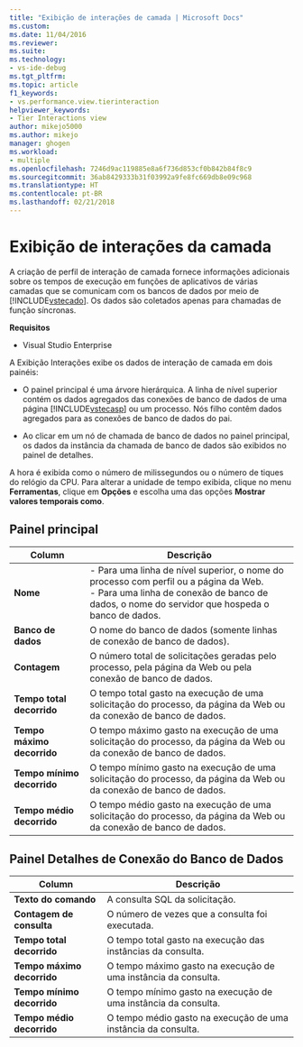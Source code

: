 ```yaml
---
title: "Exibição de interações de camada | Microsoft Docs"
ms.custom: 
ms.date: 11/04/2016
ms.reviewer: 
ms.suite: 
ms.technology:
- vs-ide-debug
ms.tgt_pltfrm: 
ms.topic: article
f1_keywords:
- vs.performance.view.tierinteraction
helpviewer_keywords:
- Tier Interactions view
author: mikejo5000
ms.author: mikejo
manager: ghogen
ms.workload:
- multiple
ms.openlocfilehash: 7246d9ac119885e8a6f736d853cf0b842b84f8c9
ms.sourcegitcommit: 36ab8429333b31f03992a9fe8fc669db8e09c968
ms.translationtype: HT
ms.contentlocale: pt-BR
ms.lasthandoff: 02/21/2018
---
```

# <a name="tier-interactions-view"></a>Exibição de interações da camada

A criação de perfil de interação de camada fornece informações adicionais sobre os tempos de execução em funções de aplicativos de várias camadas que se comunicam com os bancos de dados por meio de [!INCLUDE[vstecado](../data-tools/includes/vstecado_md.md)]. Os dados são coletados apenas para chamadas de função síncronas.

**Requisitos**

- Visual Studio Enterprise

A Exibição Interações exibe os dados de interação de camada em dois painéis:

- O painel principal é uma árvore hierárquica. A linha de nível superior contém os dados agregados das conexões de banco de dados de uma página [!INCLUDE[vstecasp](../code-quality/includes/vstecasp_md.md)] ou um processo. Nós filho contêm dados agregados para as conexões de banco de dados do pai.

- Ao clicar em um nó de chamada de banco de dados no painel principal, os dados da instância da chamada de banco de dados são exibidos no painel de detalhes.

 A hora é exibida como o número de milissegundos ou o número de tiques do relógio da CPU. Para alterar a unidade de tempo exibida, clique no menu **Ferramentas**, clique em **Opções** e escolha uma das opções **Mostrar valores temporais como**.

## <a name="master-pane"></a>Painel principal

|Column|Descrição|
|------------|-----------------|
|**Nome**|- Para uma linha de nível superior, o nome do processo com perfil ou a página da Web.<br />- Para uma linha de conexão de banco de dados, o nome do servidor que hospeda o banco de dados.|
|**Banco de dados**|O nome do banco de dados (somente linhas de conexão de banco de dados).|
|**Contagem**|O número total de solicitações geradas pelo processo, pela página da Web ou pela conexão de banco de dados.|
|**Tempo total decorrido**|O tempo total gasto na execução de uma solicitação do processo, da página da Web ou da conexão de banco de dados.|
|**Tempo máximo decorrido**|O tempo máximo gasto na execução de uma solicitação do processo, da página da Web ou da conexão de banco de dados.|
|**Tempo mínimo decorrido**|O tempo mínimo gasto na execução de uma solicitação do processo, da página da Web ou da conexão de banco de dados.|
|**Tempo médio decorrido**|O tempo médio gasto na execução de uma solicitação do processo, da página da Web ou da conexão de banco de dados.|

## <a name="database-connection-details-pane"></a>Painel Detalhes de Conexão do Banco de Dados

|Column|Descrição|
|------------|-----------------|
|**Texto do comando**|A consulta SQL da solicitação.|
|**Contagem de consulta**|O número de vezes que a consulta foi executada.|
|**Tempo total decorrido**|O tempo total gasto na execução das instâncias da consulta.|
|**Tempo máximo decorrido**|O tempo máximo gasto na execução de uma instância da consulta.|
|**Tempo mínimo decorrido**|O tempo mínimo gasto na execução de uma instância da consulta.|
|**Tempo médio decorrido**|O tempo médio gasto na execução de uma instância da consulta.|